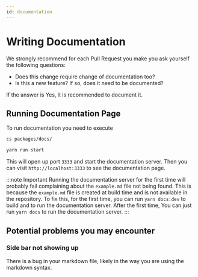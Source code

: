 ```yaml
---
id: documentation
---
```


# Writing Documentation

We strongly recommend for each Pull Request you make you ask yourself the following questions:

- Does this change require change of documentation too?
- Is this a new feature? If so, does it need to be documented?

If the answer is Yes, it is recommended to document it.

## Running Documentation Page

To run documentation you need to execute

```sh
cs packages/docs/

yarn run start
```

This will open up port `3333` and start the documentation server. Then you can
visit `http://localhost:3333` to see the documentation page.

:::note Important
Running the documentation server for the first time will probably fail complaining about the `example.md`
file not being found. This is because the `example.md` file is created at build time
and is not available in the repository. To fix this, for the first time, you can run `yarn docs:dev` to build and
to run the documentation server. After the first time, You can just run `yarn docs`
to run the documentation server.
:::


## Potential problems you may encounter

### Side bar not showing up
There is a bug in your markdown file, likely in the way you are using the markdown syntax.

